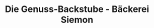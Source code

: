 ---
title: "Die Genuss-Backstube - Bäckerei Siemon"
url: /minden/die-genuss-backstube-baeckerei-siemon/
shop: Bäckerei
---